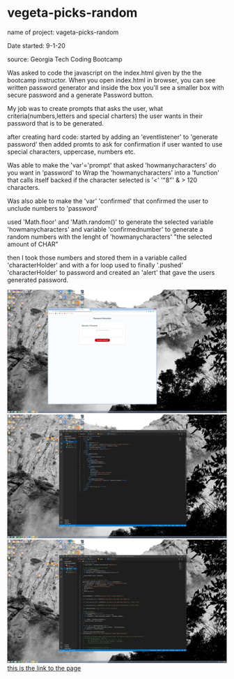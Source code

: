 # vegeta-picks-random

name of project: vageta-picks-random

Date started: 9-1-20

source: Georgia Tech Coding Bootcamp

Was asked to code the javascript on the index.html given by the the bootcamp instructor.
When you open index.html in browser, you can see written password generator and inside the box you'll see a smaller box with secure password and a generate Password button.

My job was to create prompts that asks the user, what criteria(numbers,letters and special charters) the user wants in their password that is to be generated.

after creating hard code:
started by adding an 'eventlistener' to 'generate password' then added promts to ask for confirmation if
user wanted to use special characters, uppercase, numbers etc.

Was able to make the 'var'='prompt' that asked 'howmanycharacters' do you want in 'password'
to Wrap the 'howmanycharacters' into a 'function' that calls itself backed if the character selected is '<' '"8"' & > 120 characters.

Was also able to make the 'var' 'confirmed' that confirmed the user to unclude numbers to 'password'

used 'Math.floor' and 'Math.random()' to generate the selected variable 'howmanycharacters'
and variable 'confirmednumber' to generate a random numbers with the lenght of 'howmanycharacters' "the selected amount of CHAR"

then I took those numbers and stored them in a variable called 'characterHolder' and with a for loop
used to finally '.pushed' 'characterHolder' to password and created an 'alert'
that gave the users generated password.



![screenshot](./assets/images/shot1.png)
![screenshot](./assets/images/shot2.png)
![screenshot](./assets/images/shot3.png)
[this is the link to the page](https://wilmer88.github.io/vegeta-picks-random/)
